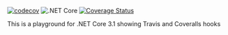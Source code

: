 [![codecov](https://codecov.io/gh/JonClayton/.NET-Core-3.1-Example/branch/master/graph/badge.svg)](https://codecov.io/gh/JonClayton/.NET-Core-3.1-Example)
![.NET Core](https://github.com/JonClayton/.NET-Core-3.1-Example/workflows/.NET%20Core/badge.svg)
[![Coverage Status](https://coveralls.io/repos/github/JonClayton/.NET-Core-3.1-Example/badge.svg?branch=)](https://coveralls.io/github/JonClayton/.NET-Core-3.1-Example?branch=)

This is a playground for .NET Core 3.1 showing Travis and Coveralls hooks


